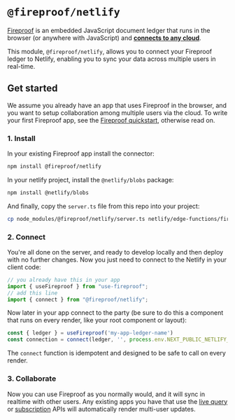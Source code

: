 # `@fireproof/netlify`

[Fireproof](https://use-fireproof.com) is an embedded JavaScript document ledger that runs in the browser (or anywhere with JavaScript) and **[connects to any cloud](https://www.npmjs.com/package/@fireproof/connect)**.

This module, `@fireproof/netlify`, allows you to connect your Fireproof ledger to Netlify, enabling you to sync your data across multiple users in real-time.

## Get started

We assume you already have an app that uses Fireproof in the browser, and you want to setup collaboration among multiple users via the cloud. To write your first Fireproof app, see the [Fireproof quickstart](https://use-fireproof.com/docs/react-tutorial), otherwise read on.

### 1. Install

In your existing Fireproof app install the connector:

```sh
npm install @fireproof/netlify
```

In your netlify project, install the `@netlify/blobs` package:

```sh
npm install @netlify/blobs
```

And finally, copy the `server.ts` file from this repo into your project:

```sh
cp node_modules/@fireproof/netlify/server.ts netlify/edge-functions/fireproof.ts
```

### 2. Connect

You're all done on the server, and ready to develop locally and then deploy with no further changes. Now you just need to connect to the Netlify in your client code:

```js
// you already have this in your app
import { useFireproof } from "use-fireproof";
// add this line
import { connect } from "@fireproof/netlify";
```

Now later in your app connect to the party (be sure to do this a component that runs on every render, like your root component or layout):

```js
const { ledger } = useFireproof('my-app-ledger-name')
const connection = connect(ledger, '', process.env.NEXT_PUBLIC_NETLIFY_HOST!)
```

The `connect` function is idempotent and designed to be safe to call on every render.

### 3. Collaborate

Now you can use Fireproof as you normally would, and it will sync in realtime with other users. Any existing apps you have that use the [live query](https://use-fireproof.com/docs/react-hooks/use-live-query) or [subscription](https://use-fireproof.com/docs/ledger-api/ledger#subscribe) APIs will automatically render multi-user updates.
